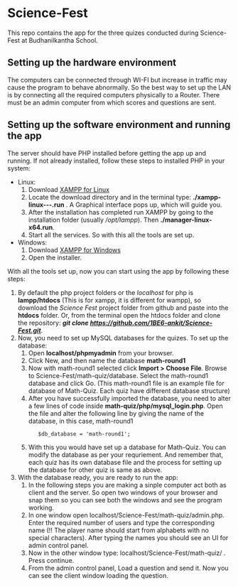 # Science-Fest
This repo contains the app for the three quizes conducted during Science-Fest at Budhanilkantha School.

## Setting up the hardware environment
The computers can be connected through WI-FI but increase in traffic may cause the program to behave abnormally. So the best way to set
up the LAN is by connecting all the required computers physically to a Router. There must be an admin computer from which scores and questions are 
sent.

## Setting up the software environment and running the app
The server should have PHP installed before getting the app up and running. If not already installed, follow these steps to installed PHP in your system:
- Linux:  
  1. Download [XAMPP for Linux](https://www.apachefriends.org/index.html)
  1. Locate the download directory and in the terminal type: **./xampp-linux---.run** . A Graphical interface pops up, which will guide you.
  1. After the installation has completed run XAMPP by going to the installation folder (usually _/opt/lampp_). Then  **./manager-linux-x64.run**.
  1. Start all the services. So with this all the tools are set up. 
- Windows:
  1. Download [XAMPP for Windows](https://www.apachefriends.org/index.html)
  1. Open the installer.

With all the tools set up, now you can start using the app by following these steps:
  1. By default the php project folders or the _localhost_ for php is **lampp/htdocs** (This is for xampp, it is different for wampp), so download the _Science Fest_ project folder from github and paste into the **htdocs** folder. Or, from the terminal open the htdocs folder and clone the repository: _**git clone https://github.com/1BE6-ankit/Science-Fest.git**_.  
  1. Now, you need to set up MySQL databases for the quizes. To set up the database:
      1. Open __localhost/phpmyadmin__ from your browser.
      1. Click New, and then name the database **math-round1**
      1. Now with math-round1 selected click __Import > Choose File__. Browse to Science-Fest/math-quiz/database. Select the math-round1 database and click Go. (This math-round1 file is an example file for database of Math-Quiz. Each quiz have different database structure)
      1. After you have successfully imported the database, you need to alter a few lines of code inside __math-quiz/php/mysql_login.php__. Open the file and alter the following line by giving the name of the database, in this case, math-round1
         ```
            $db_database = 'math-round1';
         ```
       1. With this you would have set up a database for Math-Quiz. You can modify the database as per your requriement. And remember that, each quiz has its own database file and the process for setting up the database for other quiz is same as above.
  1. With the database ready, you are ready to run the app:
      1. In the following steps you are making a sinple computer act both as client and the server. So open two windows of your browser and snap them so you can see both the windows and see the program working.
      1. In one window open localhost/Science-Fest/math-quiz/admin.php. Enter the required number of users and type the corresponding name (!! The player name should start from alphabets with no special characters). After typing the names you should see an UI for admin control panel. 
      1. Now in the other window type: localhost/Science-Fest/math-quiz/ . Press continue.
      1. From the admin control panel, Load a question and send it. Now you can see the client window loading the question. 
 
       
         
